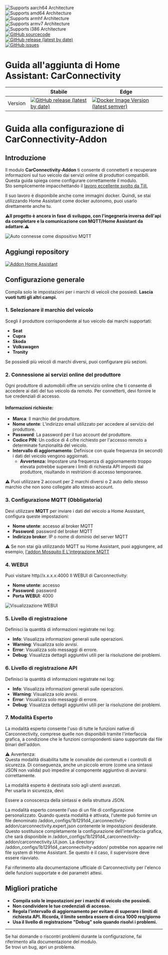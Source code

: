![Supports aarch64 Architecture][aarch64-shield]  
![Supports amd64 Architecture][amd64-shield]  
![Supports armhf Architecture][armhf-shield]  
![Supports armv7 Architecture][armv7-shield]  
![Supports i386 Architecture][i386-shield]  
[![GitHub sourcecode](https://img.shields.io/badge/Source-GitHub-green)](https://github.com/Pulpyyyy/carconnectivity-addon/)  
[![GitHub release (latest by date)](https://img.shields.io/github/v/release/Pulpyyyy/carconnectivity-addon)](https://github.com/Pulpyyyy/carconnectivity-addon/releases/latest)  
[![GitHub issues](https://img.shields.io/github/issues/Pulpyyyy/carconnectivity-addon)](https://github.com/Pulpyyyy/carconnectivity-addon/issues)  

[aarch64-shield]: https://img.shields.io/badge/aarch64-yes-green.svg  
[amd64-shield]: https://img.shields.io/badge/amd64-yes-green.svg  
[armhf-shield]: https://img.shields.io/badge/armhf-yes-green.svg  
[armv7-shield]: https://img.shields.io/badge/armv7-yes-green.svg  
[i386-shield]: https://img.shields.io/badge/i386-yes-green.svg  

# Guida all'aggiunta di Home Assistant: CarConnectivity  

|         | Stabile                                                                                                                         | Edge                                                                                                                                         |  
| ------- | ------------------------------------------------------------------------------------------------------------------------------ | -------------------------------------------------------------------------------------------------------------------------------------------- |  
| Version | [![GitHub release (latest by date)](https://img.shields.io/docker/v/pulpyyyy/carconnectivity-addon-amd64?&sort=date&label=&style=for-the-badge)](https://github.com/pulpyyyy/carconnectivity-addon/releases) | [![Docker Image Version (latest semver)](https://img.shields.io/docker/v/pulpyyyy/carconnectivity-addon-edge-amd64?&sort=date&label=&style=for-the-badge)](https://github.com/Pulpyyyy/carconnectivity-addon/blob/main/carconnectivity-addon-edge/CHANGELOG.md) |  

# Guida alla configurazione di CarConnectivity-Addon  

## Introduzione  

Il modulo **CarConnectivity-Addon** ti consente di connetterti e recuperare informazioni sul tuo veicolo dai servizi online di produttori compatibili. Questa guida spiega come configurare correttamente il modulo.  
Sto semplicemente impacchettando il [lavoro eccellente svolto da Till.](https://github.com/tillsteinbach/CarConnectivity)  

Il suo lavoro è disponibile anche come immagini docker. Quindi, se stai utilizzando Home Assistant come docker autonomo, puoi usarlo direttamente anche tu.  

**⚠️Il progetto è ancora in fase di sviluppo, con l'ingegneria inversa dell'api da completare e la comunicazione con MQTT/Home Assistant da adattare.⚠️**  

![Auto connesse come dispositivo MQTT](https://raw.githubusercontent.com/Pulpyyyy/carconnectivity-addon/refs/heads/main/img/mqtt_device.png)  

## Aggiungi repository  

[![Addon Home Assistant](https://raw.githubusercontent.com/Pulpyyyy/carconnectivity-addon/refs/heads/main/.github/img/addon-ha.svg)](https://my.home-assistant.io/redirect/supervisor_add_addon_repository/?repository_url=https%3A%2F%2Fgithub.com%2FPulpyyyy%2Fcarconnectivity-addon)  

## Configurazione generale  

Compila solo le impostazioni per i marchi di veicoli che possiedi. **Lascia vuoti tutti gli altri campi.**  

### 1. Selezionare il marchio del veicolo  
Scegli il produttore corrispondente al tuo veicolo dai marchi supportati:  
- **Seat**  
- **Cupra**  
- **Skoda**  
- **Volkswagen**  
- **Tronity**  

Se possiedi più veicoli di marchi diversi, puoi configurare più sezioni.  

### 2. Connessione ai servizi online del produttore  
Ogni produttore di automobili offre un servizio online che ti consente di accedere ai dati del tuo veicolo da remoto. Per connetterti, devi fornire le tue credenziali di accesso.  

#### Informazioni richieste:  
- **Marca**: Il marchio del produttore.  
- **Nome utente**: L'indirizzo email utilizzato per accedere al servizio del produttore.  
- **Password**: La password per il tuo account del produttore.  
- **Codice PIN**: Un codice di 4 cifre richiesto per l'accesso remoto a determinate funzionalità del veicolo.  
- **Intervallo di aggiornamento**: Definisce con quale frequenza (in secondi) i dati del veicolo vengono aggiornati.  
  - **Avvertenza:** Impostare una frequenza di aggiornamento troppo elevata potrebbe superare i limiti di richiesta API imposti dal produttore, risultando in restrizioni di accesso temporanee.  

⚠️ Puoi utilizzare 2 account per 2 marchi diversi o 2 auto dello stesso marchio che non sono collegate allo stesso account.  

### 3. Configurazione MQTT (Obbligatoria)  
Devi utilizzare **MQTT** per inviare i dati del veicolo a Home Assistant, configura queste impostazioni:  
- **Nome utente**: accesso al broker MQTT  
- **Password**: password del broker MQTT  
- **Indirizzo broker**: IP o nome di dominio del server MQTT  

⚠️ Se non stai già utilizzando MQTT su Home Assistant, puoi aggiungere, ad esempio, [l'addon Mosquito E L'integrazione MQTT](https://www.home-assistant.io/integrations/mqtt)  

### 4. WEBUI  
Puoi visitare http//x.x.x.x:4000 Il WEBUI di Carconnectivity:  
- **Nome utente**: accesso  
- **Password**: password  
- **Porta WEBUI**: 4000  

![Visualizzazione WEBUI](https://raw.githubusercontent.com/Pulpyyyy/carconnectivity-addon/refs/heads/main/img/webui_view.jpeg)  

### 5. Livello di registrazione  
Definisci la quantità di informazioni registrate nei log:  
- **Info**: Visualizza informazioni generali sulle operazioni.  
- **Warning**: Visualizza solo avvisi.  
- **Error**: Visualizza solo messaggi di errore.  
- **Debug**: Visualizza dettagli aggiuntivi utili per la risoluzione dei problemi.  

### 6. Livello di registrazione API  
Definisci la quantità di informazioni registrate nei log:  
- **Info**: Visualizza informazioni generali sulle operazioni.  
- **Warning**: Visualizza solo avvisi.  
- **Error**: Visualizza solo messaggi di errore.  
- **Debug**: Visualizza dettagli aggiuntivi utili per la risoluzione dei problemi.  

### 7. Modalità Esperto  
La modalità esperto consente l'uso di tutte le funzioni native di Carconnectivity, comprese quelle non disponibili tramite l'interfaccia grafica, a condizione che le funzioni corrispondenti siano supportate dai file binari dell'addon.  

⚠️ Avvertenza:  
Questa modalità disabilita tutte le convalide dei contenuti e i controlli di sicurezza. Di conseguenza, anche un piccolo errore (come una sintassi JSON non valida) può impedire al componente aggiuntivo di avviarsi correttamente.  

La modalità esperto è destinata solo agli utenti avanzati.  
Per usarla in sicurezza, devi:  

Essere a conoscenza della sintassi e della struttura JSON.  

La modalità esperto consente l'uso di un file di configurazione personalizzato. Quando questa modalità è attivata, l'utente può fornire un file denominato /addon_configs/1b1291d4_carconnectivity-addon/carconnectivity.expert.json contenente le impostazioni desiderate. Questo sostituisce completamente la configurazione dell'interfaccia grafica, che sarà disponibile in /addon_configs/1b1291d4_carconnectivity-addon/carconnectivity.UI.json. La directory /addon_configs/1b1291d4_carconnectivity-addon/ potrebbe non apparire nel file system di Home Assistant. Se questo è il caso, il supervisore deve essere riavviato.  

Fai riferimento alla documentazione ufficiale di Carconnectivity per l'elenco delle funzioni supportate e dei parametri attesi.  

## Migliori pratiche  
- **Compila solo le impostazioni per i marchi di veicolo che possiedi.**  
- **Non condividere le tue credenziali di accesso.**  
- **Regola l'intervallo di aggiornamento per evitare di superare i limiti di richiesta API. Ricorda, il limite sembra essere di circa 1000 req/giorno**  
- **Usa il livello di registrazione "Debug" solo quando risolvi i problemi.**  

---  

Se hai domande o riscontri problemi durante la configurazione, fai riferimento alla documentazione del modulo.  
Se trovi un bug, apri un problema.